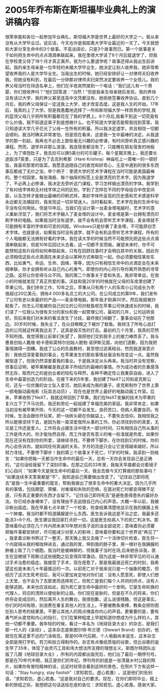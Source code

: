 # 2005年乔布斯在斯坦福毕业典礼上的演讲稿内容

很荣幸能和各位一起参加毕业典礼，斯坦福大学是世界上最好的大学之一。我从来没有从大学毕业过。说实话，今天也许是我距离大学毕业最近的一天了。今天我想和大家分享生命中的3个故事。不高谈阔论，只是3个故事而已。第一个故事是关于如何把生命中的点点滴滴串联起来。我在里德大学读了6个月后就退学了，但我在学校里又待了18个月才真正离开。我为什么要退学呢？故事还得从我出生前讲起。我的亲生母亲是一位年轻的未婚大学毕业生，她决定让别人收养我，她非常希望收养我的人是大学毕业生。当我出生的时候，她已经安排好让一对律师夫妇收养我。但她没有料到，在最后一分钟那对律师夫妇突然决定要收养一个女孩儿。我的养父母当时在待选名单上，他们在半夜突然接到一个电话：​“我们这儿有一个男婴，你们想收养吗？​”他们回答道：​“当然！”但是我亲生母亲随后发现，我的养母没有读过大学，我的养父甚至连高中文凭都没有，她拒绝签署收养协议。直到几个月后，我的养父母保证一定送我上大学，她才改变态度。这是我人生的开始。17年后，我真的上了大学。但是我愚蠢地选择了一所和斯坦福大学一样昂贵的学校,我的蓝领父母几乎把所有积蓄都花在了我的学费上。6个月后,我看不到这一切究竟有什么价值。我不知道这辈子到底想做什么，也不知道大学是否能帮我找到答案，我只知道读大学几乎花光了父母一生所有的积蓄。所以我决定退学，并且相信一切都会顺利。我当时确实非常害怕，但是现在看来，这是我一生中最棒的决定。从我退学的那一刻起，我再也不必去上那些毫无兴趣的必修课，有时间旁听真正感兴趣的课程。然而，退学并非那么浪漫。我连宿舍都没有了，只能睡在朋友宿舍的地板上，为了填饱肚子，我去捡可以换5美分的可乐罐子。每个星期天晚上，我还要长途跋涉7英里，只是为了去克利希那（Hare Krishna）神庙吃上一周唯一的一顿好饭，我喜欢那里的饭菜。我愿意追随自己的直觉和好奇心，无意中遇到的很多东西事后都成了无价之宝。举个例子：里德大学的艺术字课程在当时可能是美国最棒的。整个校园里，每张海报、每个抽屉的标签上全是漂亮的艺术字。因为我退学了，不必再上必修课，我决定去旁听这门课程，学习怎样做出漂亮的字体。我学到了有衬线字体和无衬线字体之间的区别，学到了怎样在不同的字母组合中改变间距，以及怎样才能做出最棒的印刷式样。美妙字体所呈现的历史感和艺术感是科学永远都无法捕捉的，我发现这一切非常迷人。当时看起来，艺术字在我的生命中似乎没有任何用处。但是10年后，当我们在设计第一台麦金塔电脑时，艺术字的意义重新浮现了，我们将艺术字融入了麦金塔的设计中。麦金塔是第一台拥有漂亮印刷字体的电脑。如果我当时没有退学，就不会有机会旁听艺术字课程，麦金塔就不可能拥有丰富的字体和可变的间距。Windows只是抄袭了麦金塔，不可能原创艺术字体。也就是说，如果我当时没有退学，就不会有机会旁听艺术字课程，所有的个人电脑都无法拥有好看的字体。我在读大学的时候当然不可能预先把这些点点滴滴串联起来，但是10年后回过头去看，这一切都不言而喻。展望未来时，你不可能预知这些片段将如何串联起来，只有在回顾往事时才会明白其中的关联。因此你必须相信这些点点滴滴在未来总会以某种方式串联在一起。你必须要相信某些东西，比如勇气、命运、生命、因缘，等等，因为只有相信生命中的点滴定会在未来相串联，你才会拥有听从自己内心的勇气，即使你的内心将引导你离开熟悉的寻常之路。这将让你变得与众不同。我的第二个故事关于爱和失去。我非常幸运，在很小的时候就发现了真正热爱的事。沃兹和我20岁的时候就在父母的车库里创建了苹果公司。我们拼命工作，10年之后，苹果从只有两个人的车库小公司成长为市值超过20亿美元、拥有4 000多名员工的大公司。在公司成立的第9年，我们发布了公司有史以来最好的产品——麦金塔电脑，那年我才刚满30岁。然后我就被炒鱿鱼了。你怎么可能被你自己创立的公司炒鱿鱼呢在苹果公司快速成长的时候，我们请了一位我认为很有天分的家伙和我一起管理公司，最初的几年，公司运转良好。但后来我们对未来的看法发生了分歧，最终我们闹翻了，董事会站在了他那边。30岁的时候，我失业了，在众目睽睽之下被炒了鱿鱼。我倾注了所有心血打造的公司就这样离我远去了，这真是毁灭性的打击。最初的几个月里，我真的茫然不知所措。我觉得我让前辈们失望了，我把他们交到我手上的接力棒弄丢了。我与惠普创始人戴维·帕卡德和英特尔创始人鲍勃·诺伊斯见面，向他们道歉，因为我把事情搞得一团糟。我成了公众的负面教材，甚至想过逃离硅谷。然而我逐渐意识到：我依旧深爱着我的事业，在苹果发生的那些事情丝毫没有改变这一点。虽然我被驱逐了，但我仍然深爱着我的事业。于是我决定从头再来。我当时并没有觉察，但事后证明，被苹果解雇是我这辈子所经历的最棒的事情。作为成功者的负重感荡然无存，取而代之的是创业者的轻松与释然，各种不确定性让我重获自由，进入了生命中最富创造力的阶段。在接下来的5年里，我创建了NeXT公司和皮克斯公司，还与一位优雅的女士坠入爱河，她后来成为我的妻子。皮克斯制作了世界上第一部电脑动画电影《玩具总动员》​，现在也是世界上最好的电脑动画工作室。后来，苹果收购了NeXT，我就这样回到了苹果。我们在NeXT发展的技术为苹果的复兴立下了汗马功劳。我还和劳伦一起组建了幸福完美的家庭。我非常肯定，如果当初没有被苹果开除，今天的这一切都不会发生。良药苦口，但病人需要良药。有时候，生活会跟你开玩笑，把一块砖头砸在你脑袋上，不要失去信仰。我相信我之所以能够坚持下去，是因为我一直深爱我所从事的工作。你必须找到你的真爱，无论是工作还是爱人。工作将会占据生活中很大一部分时间，只有相信自己所从事的工作是伟大的，你才能怡然自得，而工作是否有意义的唯一标准就是热爱。如果你现在还没有找到你的所爱，请继续寻找，不要停下脚步。在你找到它的时候，你的内心会告诉你。就如同任何真诚的关系，岁月的流逝只会让它变得越来越好。所以努力寻找，不要停下脚步！我的第三个故事关于死亡。17岁的时候，我读到一则格言：​“如果你把每一天都当作生命中的最后一天，总有一天你会发现自己是正确的。​”这句话给我留下了深刻印象。在那之后的33年里，我每天早晨都会对着镜子扪心自问：​“如果今天是我生命中的最后一天，我会去做今天打算做的那些事吗？​”如果连续多天答案都是“不”​，我知道自己需要做出改变了。“记住自己即将死去”是我一生中最重要的箴言，帮助我做出了很多生命中的重大决定。因为几乎所有的事情，包括期望、荣耀、对难堪和失败的恐惧，在面对死亡时都变得微不足道，只有真正重要的东西才会留下。​“记住自己即将死去”是避免患得患失的最好办法。你已经赤身裸体了，没有理由不去追随自己内心的声音。大概一年以前，我被诊断出癌症。我在早晨七点半做了一个检查，检查结果清楚地显示在我的胰腺上有一个肿瘤。我当时都不知道胰腺是什么东西。医生告诉我这是不治之症，我最多还能活3~6个月。医生建议我回家打点好一切，这是医生给病人下的死亡判决书。那意味着你必须在几个月内把未来10年想对孩子说的话全部说完；意味着你必须要把每件事都安排好，尽可能减少对家人的影响；意味着你要和这个世界说“再见了”​。我拿着诊断书熬过了一整天，那天晚上我又去做了一个活体切片检查，医生将一个内窥镜从我的喉咙伸进去，通过我的胃，伸到我的肠子里，用一根针在我胰腺的肿瘤上取了几个细胞。我当时是被麻醉的，但我妻子当时在场,后来她告诉我，医生在显微镜下观察过这些细胞之后变得异常激动，因为这是一种非常罕见的可以通过手术治愈的癌症。我接受了手术，现在痊愈了。那是我最接近死亡的时刻，我希望这也是未来几十年最接近的一次。以前死亡对于我来说只是一个抽象的概念，但经历了这次生死考验后，我可以更加肯定地对你们说：没有人愿意死，即使人们想上天堂，也不会为了去那里而选择死亡。但死亡是我们每个人共同的终点，没有人能够逃脱。本来也应该如此，因为死亡是生命中最好的一个发明。它是生命轮换的代理人，将旧的清除以便给新的让路。你们现在是新的，但是在不久的将来，你们终将会变成旧的，然后离开人生的舞台。我很抱歉，这么说很残酷，但这是事实。你们的时间有限，别浪费在重复其他人的生活上。不要被教条束缚，教条会把你困在别人思考的结果里。不要让其他人的观点掩盖你内心的声音。更重要的是，要有勇气听从直觉和内心的指引，它们在某种程度上早就知道你想成为什么样的人，其他一切都不重要。我年轻的时候，看过一本名为《地球目录大全》的杂志，是我们那一代人的《圣经》​。这本杂志是斯图尔特·布兰德（Stewart Brand）创办的，他就住在离这里不远的门洛帕克。那是60年代后期，个人电脑尚未诞生，这本杂志全部是用打字机、剪刀和拍立得制作的。杂志有点像纸质版的谷歌，但比谷歌的诞生早了35年，体现了由灵巧工具和伟大想法所支撑的理想主义。斯图尔特团队出版了几期《地球目录大全》​，所有的内容都出版完后，他们出了最后一期停刊号。那是在70年代中期，我正是你们的年纪。停刊号的封底是一张清晨乡村公路的照片，如果你有冒险精神的话，远足时经常会看到这样的景色，在照片下方有这样一句话：​“Stay hungry, stay foolish”​（求知若饥，虚心若愚）​。这是他们的告别语。​“求知若饥，虚心若愚。​”这是我对自己的要求。现在，在你们即将毕业，踏上新的旅程之际，我想把这句话送给在座的各位：求知若饥，虚心若愚。感谢大家。